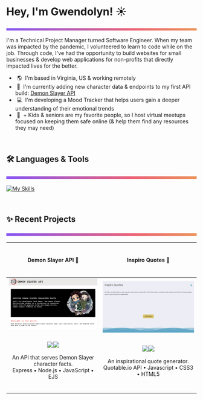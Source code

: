 # Hey, I'm Gwendolyn! ☀️

![Gradient Line](https://github.com/gwendolyn954/gwendolyn954/blob/main/line.png)

I'm a Technical Project Manager turned Software Engineer.  When my team was impacted by the pandemic, I volunteered to learn to code while on the job.  Through code, I've had the opportunity to build websites for small businesses & develop web applications for non-profits that directly impacted lives for the better.   

- &nbsp;🌎 &nbsp;I'm based in Virginia, US & working remotely
- &nbsp;👺&nbsp; I'm currently adding new character data & endpoints to my first API build: [Demon Slayer API](https://demon-slayer.cyclic.app/)
- &nbsp;💻 &nbsp;I'm developing a Mood Tracker that helps users gain a deeper understanding of their emotional trends
- &nbsp;🌻 &nbsp;+ Kids & seniors are my favorite people, so I host virtual meetups focused on keeping them safe online (& help them find any resources they may need)

<br>

## 🛠️ Languages & Tools
![Gradient Line](https://github.com/gwendolyn954/gwendolyn954/blob/main/line.png)

[![My Skills](https://skillicons.dev/icons?i=js,express,mongodb,nodejs,react,ts,firebase,wordpress,bootstrap,css,html,appwrite,figma,netlify,postman)](https://skillicons.dev)

<br>

## ✨ Recent Projects
![Gradient Line](https://github.com/gwendolyn954/gwendolyn954/blob/main/line.png)

| <br><br> Demon Slayer API 👺 <br><br><br> | <br><br> Inspiro Quotes 💬 <br><br><br> |
| ---------- | ---------- |
|![First Image](https://github.com/gwendolyn954/demon-slayer-api/blob/main/public/assets/ds-updated.png)<br><br> <p align="center"><a href="https://github.com/gwendolyn954/demon-slayer-api" target="_blank"><img src="https://img.shields.io/badge/Repo-red?style=for-the-badge&logo=github"/><a href="https://demon-slayer.cyclic.app/" target="_blank"><img src="https://img.shields.io/badge/-demo-green?style=for-the-badge&color=f24444"/></a></p> <p align="center">An API that serves Demon Slayer character facts.<br> Express • Node.js • JavaScript • EJS</p><br>|![Second Image](https://github.com/gwendolyn954/inspiro-quotes/blob/main/images/inspiro-home.png)<br><br> <p align="center"><a href="https://github.com/gwendolyn954/inspiro-quotes" target="_blank"><img src="https://img.shields.io/badge/Repo-gold?style=for-the-badge&logo=github"/><a href="https://inspiroquotes.netlify.app/" target="_blank"><img src="https://img.shields.io/badge/-website-green?style=for-the-badge&color=2dbded"/></a></p><p align="center">An inspirational quote generator.<br> Quotable.io API • Javascript • CSS3 • HTML5</p><br> |






<!-- Proudly created with GPRM ( https://gprm.itsvg.in ) -->
